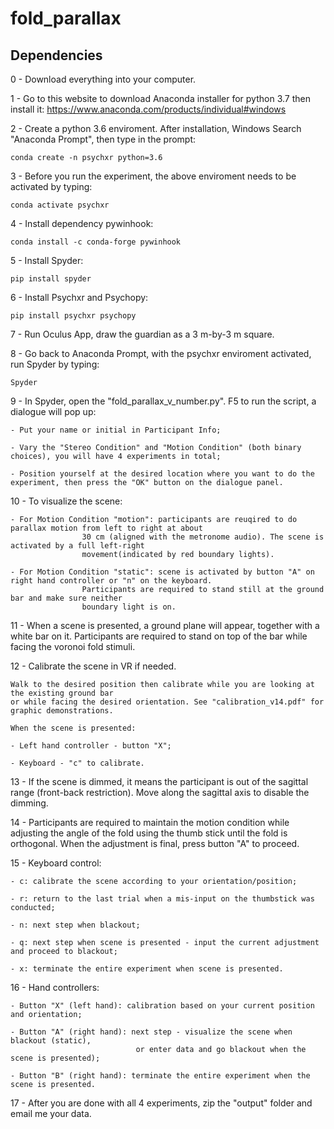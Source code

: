 # fold_parallax

## Dependencies

0 - Download everything into your computer.

1 - Go to this website to download Anaconda installer for python 3.7 then install it: https://www.anaconda.com/products/individual#windows

2 - Create a python 3.6 enviroment. After installation, Windows Search "Anaconda Prompt", then type in the prompt:

```conda create -n psychxr python=3.6```

3 - Before you run the experiment, the above enviroment needs to be activated by typing:

```conda activate psychxr ```

4 - Install dependency pywinhook:

```conda install -c conda-forge pywinhook ```

5 - Install Spyder:

```pip install spyder ```

6 - Install Psychxr and Psychopy:

```pip install psychxr psychopy```

7 - Run Oculus App, draw the guardian as a 3 m-by-3 m square.

8 - Go back to Anaconda Prompt, with the psychxr enviroment activated, run Spyder by typing:

```Spyder```

9 - In Spyder, open the "fold_parallax_v_number.py". F5 to run the script, a dialogue will pop up:

	- Put your name or initial in Participant Info;

	- Vary the "Stereo Condition" and "Motion Condition" (both binary choices), you will have 4 experiments in total;
	
	- Position yourself at the desired location where you want to do the experiment, then press the "OK" button on the dialogue panel.

10 - To visualize the scene:
	
	- For Motion Condition "motion": participants are reuqired to do parallax motion from left to right at about
					30 cm (aligned with the metronome audio). The scene is activated by a full left-right
					movement(indicated by red boundary lights).
	
	- For Motion Condition "static": scene is activated by button "A" on right hand controller or "n" on the keyboard.
					Participants are required to stand still at the ground bar and make sure neither 
					boundary light is on.

11 - When a scene is presented, a ground plane will appear, together with a white bar on it.
	Participants are required to stand on top of the bar while facing the voronoi fold stimuli.

12 - Calibrate the scene in VR if needed.
	
	Walk to the desired position then calibrate while you are looking at the existing ground bar
	or while facing the desired orientation. See "calibration_v14.pdf" for graphic demonstrations.
	
	When the scene is presented:
	
	- Left hand controller - button "X";
	
	- Keyboard - "c" to calibrate.
	
13 - If the scene is dimmed, it means the participant is out of the sagittal range (front-back restriction). Move along the sagittal axis to disable the dimming.

14 - Participants are required to maintain the motion condition while adjusting the angle of the fold using the thumb stick until the fold is orthogonal. When the adjustment is final, press button "A" to proceed.
 
15 - Keyboard control:

	- c: calibrate the scene according to your orientation/position;
	
	- r: return to the last trial when a mis-input on the thumbstick was conducted;

	- n: next step when blackout;

	- q: next step when scene is presented - input the current adjustment and proceed to blackout;

	- x: terminate the entire experiment when scene is presented.

16 - Hand controllers:
 
	- Button "X" (left hand): calibration based on your current position and orientation;
	
	- Button "A" (right hand): next step - visualize the scene when blackout (static), 
								or enter data and go blackout when the scene is presented);

	- Button "B" (right hand): terminate the entire experiment when the scene is presented.

17 - After you are done with all 4 experiments, zip the "output" folder and email me your data.
